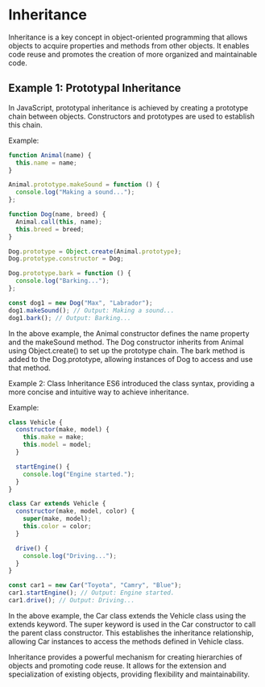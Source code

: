 # Inheritance

Inheritance is a key concept in object-oriented programming that allows objects to acquire properties and methods from other objects. It enables code reuse and promotes the creation of more organized and maintainable code.

## Example 1: Prototypal Inheritance

In JavaScript, prototypal inheritance is achieved by creating a prototype chain between objects. Constructors and prototypes are used to establish this chain.

Example:

```javascript
function Animal(name) {
  this.name = name;
}

Animal.prototype.makeSound = function () {
  console.log("Making a sound...");
};

function Dog(name, breed) {
  Animal.call(this, name);
  this.breed = breed;
}

Dog.prototype = Object.create(Animal.prototype);
Dog.prototype.constructor = Dog;

Dog.prototype.bark = function () {
  console.log("Barking...");
};

const dog1 = new Dog("Max", "Labrador");
dog1.makeSound(); // Output: Making a sound...
dog1.bark(); // Output: Barking...
```

In the above example, the Animal constructor defines the name property and the makeSound method. The Dog constructor inherits from Animal using Object.create() to set up the prototype chain. The bark method is added to the Dog.prototype, allowing instances of Dog to access and use that method.

Example 2: Class Inheritance
ES6 introduced the class syntax, providing a more concise and intuitive way to achieve inheritance.

Example:

```javascript
class Vehicle {
  constructor(make, model) {
    this.make = make;
    this.model = model;
  }

  startEngine() {
    console.log("Engine started.");
  }
}

class Car extends Vehicle {
  constructor(make, model, color) {
    super(make, model);
    this.color = color;
  }

  drive() {
    console.log("Driving...");
  }
}

const car1 = new Car("Toyota", "Camry", "Blue");
car1.startEngine(); // Output: Engine started.
car1.drive(); // Output: Driving...
```

In the above example, the Car class extends the Vehicle class using the extends keyword. The super keyword is used in the Car constructor to call the parent class constructor. This establishes the inheritance relationship, allowing Car instances to access the methods defined in Vehicle class.

Inheritance provides a powerful mechanism for creating hierarchies of objects and promoting code reuse. It allows for the extension and specialization of existing objects, providing flexibility and maintainability.
